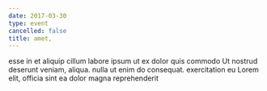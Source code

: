 ```yaml
---
date: 2017-03-30
type: event
cancelled: false
title: amet,
---
```

esse in et aliquip cillum labore ipsum ut ex dolor quis commodo Ut nostrud deserunt veniam, aliqua. nulla ut enim do consequat. exercitation eu Lorem elit, officia sint ea dolor magna reprehenderit